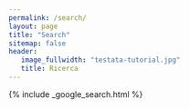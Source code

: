 ```yaml
---
permalink: /search/
layout: page
title: "Search"
sitemap: false
header:
   image_fullwidth: "testata-tutorial.jpg"
   title: Ricerca
---
```


{% include _google_search.html %}
